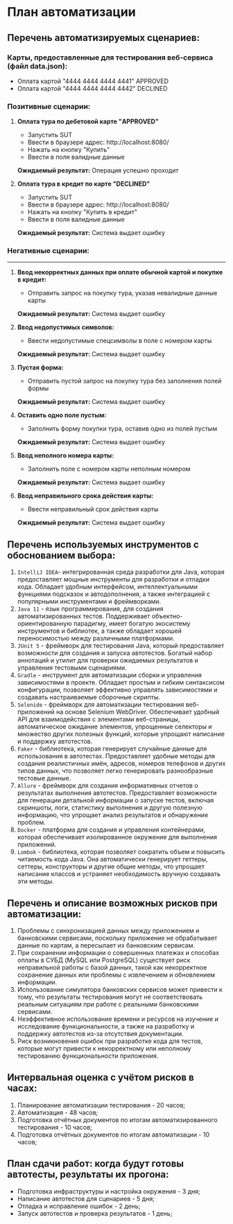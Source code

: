 # План автоматизации
## Перечень автоматизируемых сценариев:
### Карты, предоставленные для тестирования веб-сервиса (файл data.json):
* Оплата картой "4444 4444 4444 4441" APPROVED
* Оплата картой "4444 4444 4444 4442" DECLINED

### Позитивные сценарии:
1. **Оплата тура по дебетовой карте "APPROVED"**
   - Запустить SUT
   - Ввести в браузере адрес: http://localhost:8080/
   - Нажать на кнопку "Купить"
   - Ввести в поля валидные данные

   **Ожидаемый результат:** Операция успешно проходит 

2. **Оплата тура в кредит по карте "DECLINED"**
   - Запустить SUT
   - Ввести в браузере адрес: http://localhost:8080/
   - Нажать на кнопку "Купить в кредит"
   - Ввести в поля валидные данные

   **Ожидаемый результат:** Система выдает ошибку

### Негативные сценарии:
****
1. **Ввод некорректных данных при оплате обычной картой и покупке в кредит:**
   - Отправить запрос на покупку тура, указав невалидные данные карты

   **Ожидаемый результат:** Система выдает ошибку
2. **Ввод недопустимых символов:**
   - Ввести недопустимые спецсимволы в поле с номером карты

   **Ожидаемый результат:** Система выдает ошибку
3. **Пустая форма:**
   - Отправить пустой запрос на покупку тура без заполнения полей формы

   **Ожидаемый результат:** Система выдает ошибку
4. **Оставить одно поле пустым:**
   - Заполнить форму покупки тура, оставив одно из полей пустым

   **Ожидаемый результат:** Система выдает ошибку
5. **Ввод неполного номера карты:**
   - Заполнить поле с номером карты неполным номером

   **Ожидаемый результат:** Система выдает ошибку
6. **Ввод неправильного срока действия карты:**
   - Ввести неправильный срок действия карты

   **Ожидаемый результат:** Система выдает ошибку


## Перечень используемых инструментов с обоснованием выбора:
1. `IntelliJ IDEA`- интегрированная среда разработки для Java, которая предоставляет мощные инструменты для разработки и отладки кода. Обладает удобным интерфейсом, интеллектуальными функциями подсказок и автодополнения, а также интеграцией с популярными инструментами и фреймворками.
2. `Java 11` - язык программирования, для создания автоматизированных тестов. Поддерживает объектно-ориентированную парадигму, имеет богатую экосистему инструментов и библиотек, а также обладает хорошей переносимостью между различными платформами.
3. `JUnit 5` - фреймворк для тестирования Java, который предоставляет возможности для создания и запуска автотестов. Богатый набор аннотаций и утилит для проверки ожидаемых результатов и управления тестовыми сценариями.
4. `Gradle` - инструмент для автоматизации сборки и управления зависимостями в проекте. Обладает простым и гибким синтаксисом конфигурации, позволяет эффективно управлять зависимостями и создавать настраиваемые сборочные скрипты.
5. `Selenide` - фреймворк для автоматизации тестирования веб-приложений на основе Selenium WebDriver. Обеспечивает удобный API для взаимодействия с элементами веб-страницы, автоматическое ожидание элементов, упрощенные селекторы и множество других полезных функций, которые упрощают написание и поддержку автотестов.
6. `Faker` - библиотека, которая генерирует случайные данные для использования в автотестах. Предоставляет удобные методы для создания реалистичных имён, адресов, номеров телефонов и других типов данных, что позволяет легко генерировать разнообразные тестовые данные.
7. `Allure` - фреймворк для создания информативных отчетов о результатах выполнения автотестов. Предоставляет возможности для генерации детальной информации о запуске тестов, включая скриншоты, логи, статистику выполнения и другую полезную информацию, что упрощает анализ результатов и обнаружение проблем.
8. `Docker` - платформа для создания и управления контейнерами, которая обеспечивает изолированное окружение для выполнения приложений.
9. `Lombok` - библиотека, которая позволяет сократить объем и повысить читаемость кода Java. Она автоматически генерирует геттеры, сеттеры, конструкторы и другие общие методы, что упрощает написание классов и устраняет необходимость вручную создавать эти методы.

## Перечень и описание возможных рисков при автоматизации:
1. Проблемы с синхронизацией данных между приложением и банковскими сервисами, поскольку приложение не обрабатывает данные по картам, а пересылает их банковским сервисам.
2. При сохранении информации о совершенных платежах и способах оплаты в СУБД (MySQL или PostgreSQL) существует риск неправильной работы с базой данных, такой как некорректное сохранение данных или проблемы с извлечением и обновлением информации.
3. Использование симулятора банковских сервисов может привести к тому, что результаты тестирования могут не соответствовать реальным ситуациям при работе с реальными банковскими сервисами.
4. Неэффективное использование времени и ресурсов на изучение и исследование функциональности, а также на разработку и поддержку автотестов из-за отсутствия документации.
5. Риск возникновения ошибок при разработке кода для тестов, которые могут привести к некорректному или неполному тестированию функциональности приложения.

## Интервальная оценка с учётом рисков в часах:
1. Планирование автоматизации тестирования - 20 часов;
2. Автоматизация - 48 часов; 
3. Подготовка отчётных документов по итогам автоматизированного тестирования - 10 часов;
4. Подготовка отчётных документов по итогам автоматизации - 10 часов;

## План сдачи работ: когда будут готовы автотесты, результаты их прогона:
- Подготовка инфраструктуры и настройка окружения - 3 дня;
- Написание автотестов для сценариев - 5 дня;
- Отладка и исправление ошибок - 2 день;
- Запуск автотестов и проверка результатов - 1 день;
